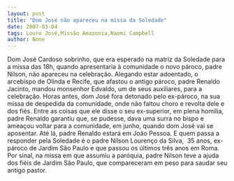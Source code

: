 ```yaml
---
layout: post
title: "Dom José não apareceu na missa da Soledade"
date: 2007-03-04
tags: Louro José,Missão Amazonia,Naomi Campbell
author: None
---
```

Dom José Cardoso sobrinho, que era esperado na matriz da Soledade para a missa das 18h, quando apresentaria à comunidade o novo pároco, padre Nilson, não apareceu na celebração. 
Alegando estar adoentado, o arcebispo de Olinda e Recife, que afastou o antigo pároco, padre Renaldo Jacinto, mandou monsenhor Edvaldo, um de seus auxiliares, para a celebração.
Horas antes, dom José fora detonado pelo ex-pároco, na sua missa de despedida da comunidade, onde não faltou choro e revolta dele e dos fiés.
Entre as coisas que ele disse o seu ex-superior, em plena homilia, padre Renaldo garantiu que, se pudesse, dava uma surra no bispo e ameaçou voltar para a comunidade, em junho, quando dom José vai se aposentar. Até lá, padre Renaldo estará em João Pessoa.
E quem passa a responder pela Soledade é o padre Nilson Lourenço da Silva,&nbsp; 35 anos, ex-pároco de Jardim São Paulo e que passou os últimos três anos em Roma. Por sinal, na missa em que assumiu a paróquia, padre Nilson teve a ajuda dos fiéis de Jardim São Paulo, que compareceram em peso para saudar seu antigo pastor. 